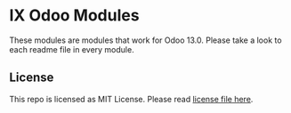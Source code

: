 # IX Odoo Modules

These modules are modules that work for Odoo 13.0.
Please take a look to each readme file in every module.

## License
This repo is licensed as MIT License. Please read [license file here](LICENSE.md).
